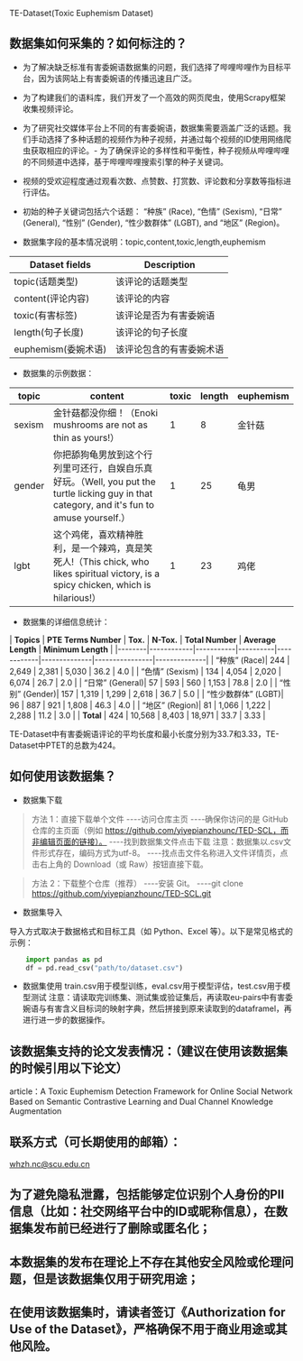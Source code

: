 TE-Dataset(Toxic Euphemism Dataset)

## 数据集如何采集的？如何标注的？
- 为了解决缺乏标准有害委婉语数据集的问题，我们选择了哔哩哔哩作为目标平台，因为该网站上有害委婉语的传播迅速且广泛。​
- 为了构建我们的语料库，我们开发了一个高效的网页爬虫，使用Scrapy框架收集视频评论。​
- 为了研究社交媒体平台上不同的有害委婉语，数据集需要涵盖广泛的话题。我们手动选择了多种话题的视频作为种子视频，并通过每个视频的ID使用网络爬虫获取相应的评论。
​- 为了确保评论的多样性和平衡性，种子视频从哔哩哔哩的不同频道中选择，基于哔哩哔哩搜索引擎的种子关键词。​
- 视频的受欢迎程度通过观看次数、点赞数、打赏数、评论数和分享数等指标进行评估。​
- 初始的种子关键词包括六个话题： “种族” (Race), “色情” (Sexism), “日常” (General), “性别” (Gender), “性少数群体” (LGBT), and “地区” (Region)。

- 数据集字段的基本情况说明：topic,content,toxic,length,euphemism

| Dataset fields | Description | 
|-------|---------|
| topic(话题类型) | 该评论的话题类型 |
| content(评论内容) | 该评论的内容 |
| toxic(有害标签) | 该评论是否为有害委婉语 | 
| length(句子长度) | 该评论的句子长度 | 
| euphemism(委婉术语) | 该评论包含的有害委婉术语|

- 数据集的示例数据：

| topic | content | toxic | length | euphemism |
|-------|---------|-------|--------|-----------|
| sexism | 金针菇都没你细！（Enoki mushrooms are not as thin as yours!） | 1 | 8 | 金针菇 |
| gender | 你把舔狗龟男放到这个行列里可还行，自娱自乐真好玩。（Well, you put the turtle licking guy in that category, and it's fun to amuse yourself.） | 1 | 25 | 龟男 |
| lgbt | 这个鸡佬，喜欢精神胜利，是一个辣鸡，真是笑死人!（This chick, who likes spiritual victory, is a spicy chicken, which is hilarious!） | 1 | 23 | 鸡佬 |


- 数据集的详细信息统计：

| **Topics** | **PTE Terms Number** | **Tox.** | **N-Tox.** | **Total Number** | **Average Length** | **Minimum Length** |
|--------|------------|-----------|----------|------------|--------------|----------------|--------------|
| “种族” (Race)| 244 | 2,649    | 2,381    | 5,030      | 36.2   | 4.0  |
| “色情” (Sexism) | 134 | 4,054   | 2,020    | 6,074      | 26.7  | 2.0   |
| “日常” (General)| 57 | 593    | 560      | 1,153      | 78.8 | 2.0  |
| “性别” (Gender)| 157 | 1,319  | 1,299    | 2,618      | 36.7  | 5.0   |
| “性少数群体” (LGBT)| 96 | 887   | 921      | 1,808      | 46.3 | 4.0  |
| “地区” (Region)| 81  | 1,066  | 1,222    | 2,288      | 11.2 | 3.0  |
| **Total** | 424 | 10,568 | 8,403    | 18,971     | 33.7 | 3.33  |


TE-Dataset中有害委婉语评论的平均长度和最小长度分别为33.7和3.33，​TE-Dataset中PTET的总数为424。

## 如何使用该数据集？
- 数据集下载
> 方法 1：直接下载单个文件
----访问仓库主页
----确保你访问的是 GitHub 仓库的主页面（例如 https://github.com/yiyepianzhounc/TED-SCL，而非编辑页面的链接）。
----找到数据集文件点击下载
注意：数据集以.csv文件形式存在，编码方式为utf-8。
----找点击文件名称进入文件详情页，点击右上角的 Download（或 Raw）按钮直接下载。
   
> 方法 2：下载整个仓库（推荐）
----安装 Git。
----git clone https://github.com/yiyepianzhounc/TED-SCL.git

- 数据集导入

导入方式取决于数据格式和目标工具（如 Python、Excel 等）。以下是常见格式的示例：

```python
    import pandas as pd
    df = pd.read_csv("path/to/dataset.csv")
```

- 数据集使用
   train.csv用于模型训练，eval.csv用于模型评估，test.csv用于模型测试
   注意：请读取完训练集、测试集或验证集后，再读取eu-pairs中有害委婉语与有害含义目标词的映射字典，然后拼接到原来读取到的dataframel，再进行进一步的数据操作。

## 该数据集支持的论文发表情况：（建议在使用该数据集的时候引用以下论文）
article：A Toxic Euphemism Detection Framework for Online Social Network Based on Semantic Contrastive Learning and Dual Channel Knowledge Augmentation

## 联系方式（可长期使用的邮箱）：
whzh.nc@scu.edu.cn

## 为了避免隐私泄露，包括能够定位识别个人身份的PII信息（比如：社交网络平台中的ID或昵称信息），在数据集发布前已经进行了删除或匿名化；

## 本数据集的发布在理论上不存在其他安全风险或伦理问题，但是该数据集仅用于研究用途；

## 在使用该数据集时，请读者签订《Authorization for Use of the Dataset》，严格确保不用于商业用途或其他风险。
